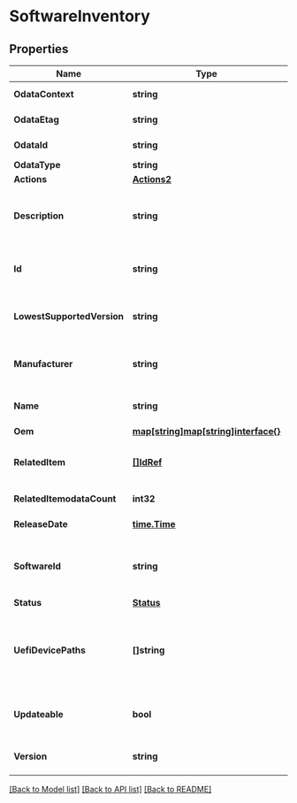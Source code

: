 # SoftwareInventory

## Properties
Name | Type | Description | Notes
------------ | ------------- | ------------- | -------------
**OdataContext** | **string** | The OData description of a payload. | [optional] 
**OdataEtag** | **string** | The current ETag of the resource. | [optional] 
**OdataId** | **string** | The unique identifier for a resource. | 
**OdataType** | **string** | The type of a resource. | 
**Actions** | [**Actions2**](Actions_2.md) |  | [optional] 
**Description** | **string** | Provides a description of this resource and is used for commonality  in the schema definitions. | [optional] 
**Id** | **string** | Uniquely identifies the resource within the collection of like resources. | 
**LowestSupportedVersion** | **string** | A string representing the lowest supported version of this software. | [optional] 
**Manufacturer** | **string** | A string representing the manufacturer/producer of this software. | [optional] 
**Name** | **string** | The name of the resource or array element. | 
**Oem** | [**map[string]map[string]interface{}**](map[string]interface{}.md) | Oem extension object. | [optional] 
**RelatedItem** | [**[]IdRef**](idRef.md) | The ID(s) of the resources associated with this software inventory item. | [optional] 
**RelatedItemodataCount** | **int32** | The number of items in a collection. | [optional] 
**ReleaseDate** | [**time.Time**](time.Time.md) | Release date of this software. | [optional] 
**SoftwareId** | **string** | A string representing the implementation-specific ID for identifying this software. | [optional] 
**Status** | [**Status**](Status.md) |  | [optional] 
**UefiDevicePaths** | **[]string** | A list of strings representing the UEFI Device Path(s) of the component(s) associated with this software inventory item. | [optional] 
**Updateable** | **bool** | Indicates whether this software can be updated by the update service. | [optional] 
**Version** | **string** | A string representing the version of this software. | [optional] 

[[Back to Model list]](../README.md#documentation-for-models) [[Back to API list]](../README.md#documentation-for-api-endpoints) [[Back to README]](../README.md)


